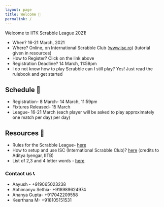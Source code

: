 ```yaml
---
layout: page
title: Welcome 👋
permalink: /
---
```


Welcome to IITK Scrabble League 2021! 

* When? 16-21 March, 2021
* Where? Online, on International Scrabble Club (www.isc.ro) (tutorial given in resources)
* How to Register? Click on the link above
* Registration Deadline? 14 March, 11:59pm
* I do not know how to play Scrabble can I still play? Yes! Just read the rulebook and get started  


## Schedule :calendar:

* Registration- 8 March- 14 March, 11:59pm
* Fixtures Released- 15 March
* League- 16-21 March (each player will be asked to play approximately one match per day)
per day)

## Resources :paperclip:

* Rules for the Scrabble League-  [here](https://docs.google.com/document/d/1hKNCfSLIXS7O-v_R064xlL_wCHoGIMung3JVVardHrk/edit?usp=sharing)
* How to setup and use ISC (International Scrabble Club)? [here](https://docs.google.com/document/d/1LPLHTG6BIu9DHoJsEBOkqj2PxeOiJTp4Ay-pL4oeMg4/edit?usp=sharing) (credits to Aditya Iyengar, IITB)  
* List of 2,3 and 4 letter words - [here](https://isc.ro/en/commands/lists.html)

### Contact us :telephone_receiver:

* Aayush - +919065023238
* Abhimanyu Sethia- +918989624974
* Ananya Gupta- +917042209558
* Keerthana M- +918105151531

